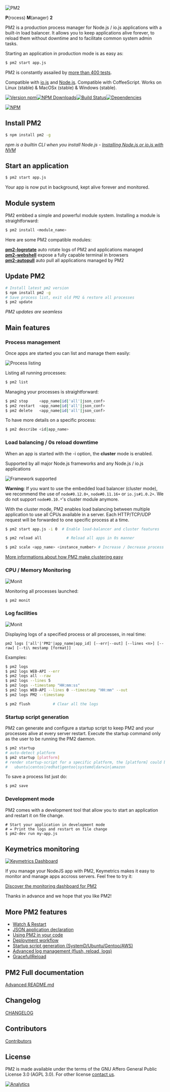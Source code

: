 ![PM2](https://github.com/unitech/pm2/raw/master/pres/pm2.20d3ef.png)

**P**(rocess) **M**(anager) **2**

PM2 is a production process manager for Node.js / io.js applications with a built-in load balancer. It allows you to keep applications alive forever, to reload them without downtime and to facilitate common system admin tasks.

Starting an application in production mode is as easy as:

```bash
$ pm2 start app.js
```

PM2 is constantly assailed by [more than 400 tests](https://travis-ci.org/Unitech/PM2).

Compatible with [io.js](https://github.com/iojs/io.js) and [Node.js](https://github.com/joyent/node).
Compatible with CoffeeScript.
Works on Linux (stable) & MacOSx (stable) & Windows (stable).

[![Version npm](https://img.shields.io/npm/v/pm2.svg?style=flat-square)](https://www.npmjs.com/package/pm2)[![NPM Downloads](https://img.shields.io/npm/dm/pm2.svg?style=flat-square)](https://www.npmjs.com/package/pm2)[![Build Status](https://img.shields.io/travis/Unitech/PM2/master.svg?style=flat-square)](https://travis-ci.org/Unitech/PM2)[![Dependencies](https://img.shields.io/david/Unitech/pm2.svg?style=flat-square)](https://david-dm.org/Unitech/pm2)

[![NPM](https://nodei.co/npm/pm2.png?downloads=true&downloadRank=true)](https://nodei.co/npm/pm2/)

## Install PM2

```bash
$ npm install pm2 -g
```

*npm is a builtin CLI when you install Node.js - [Installing Node.js or io.js with NVM](https://keymetrics.io/2015/02/03/installing-node-js-and-io-js-with-nvm/)*

## Start an application

```bash
$ pm2 start app.js
```

Your app is now put in background, kept alive forever and monitored.

## Module system

PM2 embbed a simple and powerful module system. Installing a module is straightforward:

```bash
$ pm2 install <module_name>
```

Here are some PM2 compatible modules:

[**pm2-logrotate**](https://github.com/pm2-hive/pm2-logrotate) auto rotate logs of PM2 and applications managed<br/>
[**pm2-webshell**](https://github.com/pm2-hive/pm2-webshell) expose a fully capable terminal in browsers<br/>
[**pm2-autopull**](https://github.com/pm2-hive/pm2-auto-pull) auto pull all applications managed by PM2<br/>

## Update PM2

```bash
# Install latest pm2 version
$ npm install pm2 -g
# Save process list, exit old PM2 & restore all processes
$ pm2 update
```

*PM2 updates are seamless*

## Main features

### Process management

Once apps are started you can list and manage them easily:

![Process listing](https://github.com/unitech/pm2/raw/master/pres/pm2-list.png)

Listing all running processes:

```bash
$ pm2 list
```

Managing your processes is straightforward:

```bash
$ pm2 stop     <app_name|id|'all'|json_conf>
$ pm2 restart  <app_name|id|'all'|json_conf>
$ pm2 delete   <app_name|id|'all'|json_conf>
```

To have more details on a specific process:

```bash
$ pm2 describe <id|app_name>
```

### Load balancing / 0s reload downtime

When an app is started with the -i <worker number> option, the **cluster** mode is enabled.

Supported by all major Node.js frameworks and any Node.js / io.js applications

![Framework supported](https://raw.githubusercontent.com/Unitech/PM2/development/pres/cluster-support.png)

**Warning**: If you want to use the embedded load balancer (cluster mode), we recommend the use of `node#0.12.0+`, `node#0.11.16+` or `io.js#1.0.2+`. We do not support `node#0.10.*`'s cluster module anymore.

With the cluster mode, PM2 enables load balancing between multiple application to use all CPUs available in a server.
Each HTTP/TCP/UDP request will be forwarded to one specific process at a time.

```bash
$ pm2 start app.js -i 0  # Enable load-balancer and cluster features

$ pm2 reload all           # Reload all apps in 0s manner

$ pm2 scale <app_name> <instance_number> # Increase / Decrease process number
```

[More informations about how PM2 make clustering easy](https://keymetrics.io/2015/03/26/pm2-clustering-made-easy/)

### CPU / Memory Monitoring

![Monit](https://github.com/unitech/pm2/raw/master/pres/pm2-monit.png)

Monitoring all processes launched:

```bash
$ pm2 monit
```

### Log facilities

![Monit](https://github.com/unitech/pm2/raw/master/pres/pm2-logs.png)

Displaying logs of a specified process or all processes, in real time:

`pm2 logs ['all'|'PM2'|app_name|app_id] [--err|--out] [--lines <n>] [--raw] [--ti\
mestamp [format]]`

Examples:

```bash
$ pm2 logs
$ pm2 logs WEB-API --err
$ pm2 logs all --raw
$ pm2 logs --lines 5
$ pm2 logs --timestamp "HH:mm:ss"
$ pm2 logs WEB-API --lines 0 --timestamp "HH:mm" --out
$ pm2 logs PM2 --timestamp

$ pm2 flush          # Clear all the logs
```

### Startup script generation

PM2 can generate and configure a startup script to keep PM2 and your processes alive at every server restart.  Execute the startup command only as the user to be running the PM2 daemon.

```bash
$ pm2 startup
# auto-detect platform
$ pm2 startup [platform]
# render startup-script for a specific platform, the [platform] could be one of:
#   ubuntu|centos|redhat|gentoo|systemd|darwin|amazon
```

To save a process list just do:

```bash
$ pm2 save
```

### Development mode

PM2 comes with a development tool that allow you to start an application and restart it on file change.

```
# Start your application in development mode
# = Print the logs and restart on file change
$ pm2-dev run my-app.js
```

## Keymetrics monitoring

[![Keymetrics Dashboard](https://keymetrics.io/assets/images/application-demo.png)](https://app.keymetrics.io/#/register)

If you manage your NodeJS app with PM2, Keymetrics makes it easy to monitor and manage apps accross servers.
Feel free to try it:

[Discover the monitoring dashboard for PM2](https://app.keymetrics.io/#/register)

Thanks in advance and we hope that you like PM2!

## More PM2 features

- [Watch & Restart](https://github.com/Unitech/PM2/blob/master/ADVANCED_README.md#watch--restart)
- [JSON application declaration](https://github.com/Unitech/PM2/blob/master/ADVANCED_README.md#json-app-declaration)
- [Using PM2 in your code](https://github.com/Unitech/PM2/blob/master/ADVANCED_README.md#programmatic-example)
- [Deployment workflow](https://github.com/Unitech/PM2/blob/master/ADVANCED_README.md#deployment)
- [Startup script generation (SystemD/Ubuntu/Gentoo/AWS)](https://github.com/Unitech/PM2/blob/master/ADVANCED_README.md#startup-script)
- [Advanced log management (flush, reload, logs)](https://github.com/Unitech/PM2/blob/master/ADVANCED_README.md#a9)
- [GracefullReload](https://github.com/Unitech/PM2/blob/master/ADVANCED_README.md#a690)

## PM2 Full documentation

[Advanced README.md](https://github.com/Unitech/PM2/blob/master/ADVANCED_README.md)

## Changelog

[CHANGELOG](https://github.com/Unitech/PM2/blob/master/CHANGELOG.md)

## Contributors

[Contributors](https://github.com/Unitech/PM2/graphs/contributors)

## License

PM2 is made available under the terms of the GNU Affero General Public License 3.0 (AGPL 3.0).
For other license [contact us](https://keymetrics.io/contact/).

[![Analytics](https://ga-beacon.appspot.com/UA-51734350-4/Unitech/pm2?pixel)](https://github.com/Unitech/pm2)

